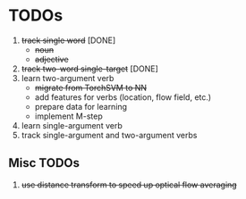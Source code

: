 
# TODOs

1. ~~track single word~~ [DONE]
	* ~~noun~~
	* ~~adjective~~
2. ~~track two-word single-target~~ [DONE]
3. learn two-argument verb
	* ~~migrate from TorchSVM to NN~~
	* add features for verbs (location, flow field, etc.)
	* prepare data for learning
	* implement M-step
4. learn single-argument verb
5. track single-argument and two-argument verbs

## Misc TODOs
1. ~~use distance transform to speed up optical flow averaging~~

